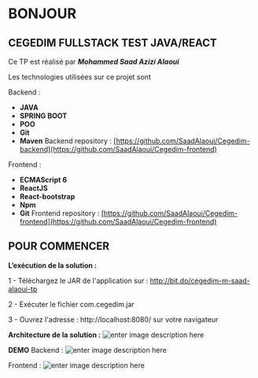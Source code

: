 

# BONJOUR

## CEGEDIM FULLSTACK TEST JAVA/REACT

Ce TP est réalisé par ***Mohammed Saad Azizi Alaoui***

Les technologies utilisées sur ce projet sont

Backend :
 - **JAVA**
 - **SPRING BOOT**
 - **POO**
 - **Git**
 - **Maven**
Backend repository : [https://github.com/SaadAlaoui/Cegedim-backend](https://github.com/SaadAlaoui/Cegedim-frontend)

Frontend :
-   **ECMAScript 6**
-   **ReactJS**
-   **React-bootstrap**
-   **Npm**
-   **Git**
Frontend repository : [https://github.com/SaadAlaoui/Cegedim-frontend](https://github.com/SaadAlaoui/Cegedim-frontend)

## POUR COMMENCER

**L’exécution de la solution :**

1 - Téléchargez le JAR de l'application sur : http://bit.do/cegedim-m-saad-alaoui-tp

2 - Exécuter le fichier com.cegedim.jar

3 - Ouvrez l'adresse : http://localhost:8080/ sur votre navigateur

**Architecture de la solution :**
![enter image description here](https://imagesia.com/images/2019/05/25/diagramme.png)

**DEMO**
Backend : 
![enter image description here](https://imagesia.com/images/2019/05/25/backEnd.png)

Frontend :
![enter image description here](https://camo.githubusercontent.com/33baaa8810689914f7b8430d9f4da85ce63d8077/68747470733a2f2f696d6167657369612e636f6d2f696d616765732f323031392f30352f32352f66726f6e74456e642e706e67)
